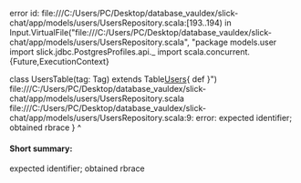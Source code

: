 error id: file:///C:/Users/PC/Desktop/database_vauldex/slick-chat/app/models/users/UsersRepository.scala:[193..194) in Input.VirtualFile("file:///C:/Users/PC/Desktop/database_vauldex/slick-chat/app/models/users/UsersRepository.scala", "package models.user
import slick.jdbc.PostgresProfiles.api._
import scala.concurrent.{Future,ExecutionContext}



class UsersTable(tag: Tag) extends Table[Users](tag,"users"){
    def 
}")
file:///C:/Users/PC/Desktop/database_vauldex/slick-chat/app/models/users/UsersRepository.scala
file:///C:/Users/PC/Desktop/database_vauldex/slick-chat/app/models/users/UsersRepository.scala:9: error: expected identifier; obtained rbrace
}
^
#### Short summary: 

expected identifier; obtained rbrace